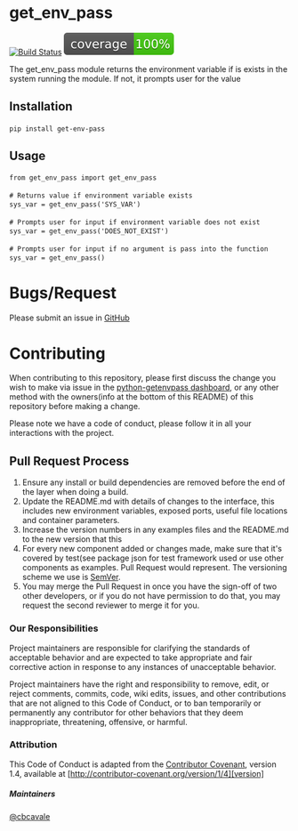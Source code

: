 # get_env_pass

[![Build Status](https://travis.ibm.com/cbcavale/python-getenvpass.svg?token=mGx5k7KN97xvSwTeB9Ut&branch=master)](https://travis.ibm.com/cbcavale/python-getenvpass)
![Coverage Report](./coverage.svg)

The get_env_pass module returns the environment variable if is exists in the system running the module. If not, it prompts user for the value

## Installation

`pip install get-env-pass`

## Usage

```
from get_env_pass import get_env_pass

# Returns value if environment variable exists
sys_var = get_env_pass('SYS_VAR')

# Prompts user for input if environment variable does not exist
sys_var = get_env_pass('DOES_NOT_EXIST')

# Prompts user for input if no argument is pass into the function
sys_var = get_env_pass()
```

# Bugs/Request

Please submit an issue in [GitHub](https://github.ibm.com/cbcavale/python-getenvpass/issues/new)

# Contributing

When contributing to this repository, please first discuss the change you wish to make via issue in the [python-getenvpass dashboard](https://github.ibm.com/cbcavale/python-getenvpass/issues), or any other method with the owners(info at the bottom of this README) of this repository before making a change. 

Please note we have a code of conduct, please follow it in all your interactions with the project.

## Pull Request Process

1. Ensure any install or build dependencies are removed before the end of the layer when doing a 
   build.
2. Update the README.md with details of changes to the interface, this includes new environment 
   variables, exposed ports, useful file locations and container parameters.
3. Increase the version numbers in any examples files and the README.md to the new version that this
4. For every new component added or changes made, make sure that it's covered by test(see package json for test framework used or use other components as examples.
   Pull Request would represent. The versioning scheme we use is [SemVer](http://semver.org/).
5. You may merge the Pull Request in once you have the sign-off of two other developers, or if you 
   do not have permission to do that, you may request the second reviewer to merge it for you.

### Our Responsibilities

Project maintainers are responsible for clarifying the standards of acceptable
behavior and are expected to take appropriate and fair corrective action in
response to any instances of unacceptable behavior.

Project maintainers have the right and responsibility to remove, edit, or
reject comments, commits, code, wiki edits, issues, and other contributions
that are not aligned to this Code of Conduct, or to ban temporarily or
permanently any contributor for other behaviors that they deem inappropriate,
threatening, offensive, or harmful.

### Attribution

This Code of Conduct is adapted from the [Contributor Covenant][homepage], version 1.4,
available at [http://contributor-covenant.org/version/1/4][version]

[homepage]: http://contributor-covenant.org
[version]: http://contributor-covenant.org/version/1/4/

##### Maintainers
[@cbcavale](https://github.ibm.com/cbcavale)


